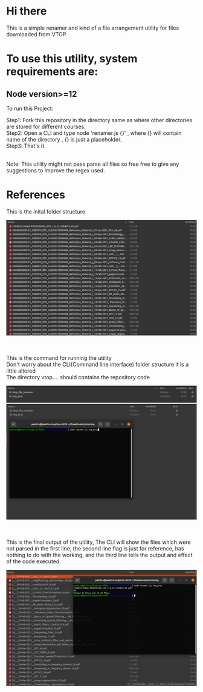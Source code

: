 # Hi there
This is a simple renamer and kind of a file arrangement utility for files downloaded from VTOP.

# To use this utility, system requirements are:

## Node version>=12

To run this Project:

Step1: Fork this repository in the directory same as where other directories are stored for different courses.
<br/>
Step2: Open a CLI and type node 'renamer.js {}' , where {} will contain name of the directory , {} is just a placeholder.
<br/>
Step3: That's it.

<br/>
<div>
Note: This utility might not pass parse all files so free free to give any suggestions to improve the regex used.
</div>

# References

This is the inital folder structure
<br />

<div align="center">
    <img src="./sample/initial.png">
</div>
<br />
<br />


This is the command for running the utility<br />
Don't worry about the CLI(Command line interface) folder structure it is a little altered<br />
The directory vtop.... should contains the repository code 
<br />

<div align="center">
    <img src="./sample/folders.png">
    <img src="./sample/running_on_CLI.png">
</div>
<br />
<br />

This is the final output of the utility, The CLI will show the files which were not parsed in the first line, the second line flag is just for reference, has nothing to do with the working, and the third line tells the output and effect of the code executed.
<br />
<div align="center">
    <img src="./sample/final.png">
</div>


